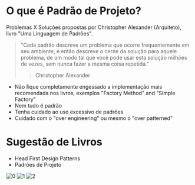 # O que é Padrão de Projeto?

Problemas X Soluções propostas por Christopher Alexander (Arquiteto), livro "Uma Linguagem de Padrões".

> "Cada padrão descreve um problema que ocorre frequentemente em seu ambiente, e então descreve o cerne da solução para aquele problema, de um modo tal que você pode usar esta solução milhões de vezes, sem nunca fazer a mesma coisa repetida."
>
> > Christopher Alexander

- Não fique completamente engessado a implementação mais recomendada nos livros, exemplos "Factory Method" and "Simple Factory"
- Nem tudo é padrão
- Tenha cuidado ao uso excessivo de padrões
- Cuidado com o "over engineering" ou mesmo o "over patterned"

# Sugestão de Livros

- Head First Design Patterns
- Padrões de Projeto

![0](https://i.imgur.com/IVpNjxd.png)
![1](https://i.imgur.com/78llHPe.png)
![2](https://i.imgur.com/iO3cZPX.png)

